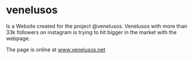 # venelusos

Is a Website created for the project @venelusos. Venelusos with more than 33k followers on instagram is trying to hit bigger in the market with the webpage. 

The page is online at www.venelusos.net
